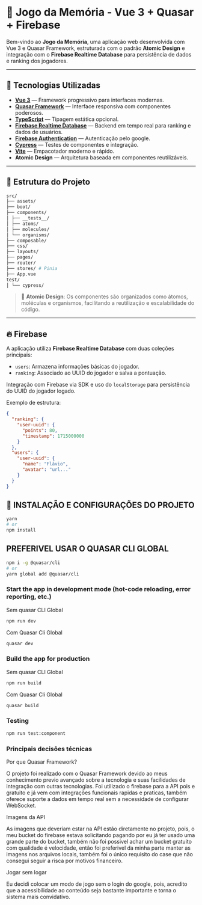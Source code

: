 # 🧠 Jogo da Memória - Vue 3 + Quasar + Firebase

Bem-vindo ao **Jogo da Memória**, uma aplicação web desenvolvida com Vue 3 e Quasar Framework, estruturada com o padrão
**Atomic Design** e integração com o **Firebase Realtime Database** para persistência de dados e ranking dos jogadores.

---

## 🚀 Tecnologias Utilizadas

- **[Vue 3](https://vuejs.org/)** — Framework progressivo para interfaces modernas.
- **[Quasar Framework](https://quasar.dev/)** — Interface responsiva com componentes poderosos.
- **[TypeScript](https://www.typescriptlang.org/)** — Tipagem estática opcional.
- **[Firebase Realtime Database](https://firebase.google.com/products/realtime-database)** — Backend em tempo real para
  ranking e dados de usuários.
- **[Firebase Authentication](https://firebase.google.com/products/realtime-database)** — Autenticação pelo google.
- **[Cypress](https://www.cypress.io/)** — Testes de componentes e integração.
- **[Vite](https://vitejs.dev/)** — Empacotador moderno e rápido.
- **Atomic Design** — Arquitetura baseada em componentes reutilizáveis.

---

## 📁 Estrutura do Projeto

```bash
src/
├── assets/
├── boot/
├── components/
│ ├── __tests__/
│ ├── atoms/
│ ├── molecules/
│ └── organisms/
├── composable/
├── css/
├── layouts/
├── pages/
├── router/
├── stores/ # Pinia
├── App.vue
test/
│ └── cypress/
```

> 🔬 **Atomic Design**: Os componentes são organizados como átomos, moléculas e organismos, facilitando a reutilização e
> escalabilidade do código.

---

## 🔥 Firebase

A aplicação utiliza **Firebase Realtime Database** com duas coleções principais:

- `users`: Armazena informações básicas do jogador.
- `ranking`: Associado ao UUID do jogador e salva a pontuação.

Integração com Firebase via SDK e uso do `localStorage` para persistência do UUID do jogador logado.

Exemplo de estrutura:

```json
{
  "ranking": {
    "user-uuid": {
      "points": 80,
      "timestamp": 1715000000
    }
  },
  "users": {
    "user-uuid": {
      "name": "Flávio",
      "avatar": "url..."
    }
  }
}
```

## 📌 INSTALAÇÃO E CONFIGURAÇÕES DO PROJETO

```bash
yarn
# or
npm install
```

## PREFERIVEL USAR O QUASAR CLI GLOBAL

```bash
npm i -g @quasar/cli
# or
yarn global add @quasar/cli
```

### Start the app in development mode (hot-code reloading, error reporting, etc.)

Sem quasar CLI Global
```bash
npm run dev
```

Com Quasar Cli Global
```bash
quasar dev
```

### Build the app for production

Sem quasar CLI Global
```bash
npm run build
```

Com Quasar Cli Global
```bash
quasar build
```

### Testing

```bash
npm run test:component
```

### Principais decisões técnicas

Por que Quasar Framework?

O projeto foi realizado com o Quasar Framework devido ao meus conhecimento previo avançado sobre a tecnologia e suas facilidades de integração com outras tecnologias.
Foi utilizado o firebase para a API pois e gratuito e já vem com integrações funcionais rapidas e praticas, também oferece suporte a dados em tempo real sem a necessidade de configurar WebSocket.

Imagens da API

As imagens que deveriam estar na API estão diretamente no projeto, pois, o meu bucket do firebase estava solicitando pagando por eu já ter usado uma grande parte do bucket, também não foi possivel achar um bucket gratuito com qualidade é velocidade, 
então foi preferivel da minha parte manter as imagens nos arquivos locais, também foi o único requisito do case que não consegui seguir a risca por motivos financeiro.

Jogar sem logar

Eu decidi colocar um modo de jogo sem o login do google, pois, acredito que a acessibilidade ao conteúdo seja bastante importante e torna o sistema mais convidativo.
